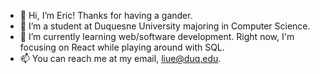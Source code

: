 - 👋 Hi, I’m Eric! Thanks for having a gander.
- 👀 I’m a student at Duquesne University majoring in Computer Science.
- 🌱 I’m currently learning web/software development. Right now, I'm focusing on React while playing around with SQL.
- 📫 You can reach me at my email, liue@duq.edu.

<!---
ericliucs/ericliucs is a ✨ special ✨ repository because its `README.md` (this file) appears on your GitHub profile.
You can click the Preview link to take a look at your changes.
--->
